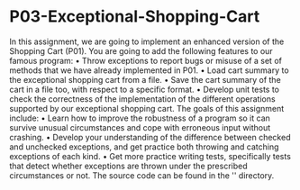 # P03-Exceptional-Shopping-Cart
In this assignment, we are going to implement an enhanced version of the Shopping Cart (P01).
You are going to add the following features to our famous program:
• Throw exceptions to report bugs or misuse of a set of methods that we have already
implemented in P01.
• Load cart summary to the exceptional shopping cart from a file.
• Save the cart summary of the cart in a file too, with respect to a specific format.
• Develop unit tests to check the correctness of the implementation of the different operations
supported by our exceptional shopping cart.
The goals of this assignment include:
• Learn how to improve the robustness of a program so it can survive unusual circumstances
and cope with erroneous input without crashing.
• Develop your understanding of the difference between checked and unchecked exceptions,
and get practice both throwing and catching exceptions of each kind.
• Get more practice writing tests, specifically tests that detect whether exceptions are
thrown under the prescribed circumstances or not.
The source code can be found in the '' directory.
